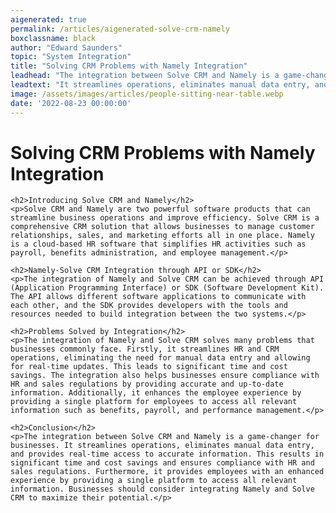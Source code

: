 ```yaml
---
aigenerated: true
permalink: /articles/aigenerated-solve-crm-namely
boxclassname: black
author: "Edward Saunders"
topic: "System Integration"
title: "Solving CRM Problems with Namely Integration"
leadhead: "The integration between Solve CRM and Namely is a game-changer for businesses"
leadtext: "It streamlines operations, eliminates manual data entry, and provides real-time access to accurate information. This results in significant time and cost savings and ensures compliance with HR and sales regulations. Furthermore, it provides employees with an enhanced experience by providing a single platform to access all relevant information. Businesses should consider integrating Namely and Solve CRM to maximize their potential."
image: /assets/images/articles/people-sitting-near-table.webp
date: '2022-08-23 00:00:00'
---
```

<div class="arttext">	<h1>Solving CRM Problems with Namely Integration</h1>

	<h2>Introducing Solve CRM and Namely</h2>
	<p>Solve CRM and Namely are two powerful software products that can streamline business operations and improve efficiency. Solve CRM is a comprehensive CRM solution that allows businesses to manage customer relationships, sales, and marketing efforts all in one place. Namely is a cloud-based HR software that simplifies HR activities such as payroll, benefits administration, and employee management.</p>

	<h2>Namely-Solve CRM Integration through API or SDK</h2>
	<p>The integration of Namely and Solve CRM can be achieved through API (Application Programming Interface) or SDK (Software Development Kit). The API allows different software applications to communicate with each other, and the SDK provides developers with the tools and resources needed to build integration between the two systems.</p>

	<h2>Problems Solved by Integration</h2>
	<p>The integration of Namely and Solve CRM solves many problems that businesses commonly face. Firstly, it streamlines HR and CRM operations, eliminating the need for manual data entry and allowing for real-time updates. This leads to significant time and cost savings. The integration also helps businesses ensure compliance with HR and sales regulations by providing accurate and up-to-date information. Additionally, it enhances the employee experience by providing a single platform for employees to access all relevant information such as benefits, payroll, and performance management.</p>

	<h2>Conclusion</h2>
	<p>The integration between Solve CRM and Namely is a game-changer for businesses. It streamlines operations, eliminates manual data entry, and provides real-time access to accurate information. This results in significant time and cost savings and ensures compliance with HR and sales regulations. Furthermore, it provides employees with an enhanced experience by providing a single platform to access all relevant information. Businesses should consider integrating Namely and Solve CRM to maximize their potential.</p>
</div>
